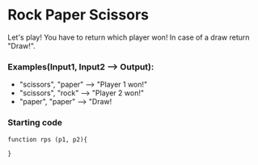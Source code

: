 # Rock Paper Scissors

Let's play! You have to return which player won! In case of a draw return "Draw!".

### Examples(Input1, Input2 --> Output):

- "scissors", "paper" --> "Player 1 won!"
- "scissors", "rock" --> "Player 2 won!"
- "paper", "paper" --> "Draw!

### Starting code

```
function rps (p1, p2){

}
```
